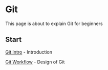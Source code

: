 # Git

This page is about to explain Git for beginners

## Start

[Git Intro](git-intro.md) - Introduction

[Git Workflow](git-architecture.md) - Design of Git

